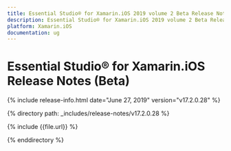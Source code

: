 ```yaml
---
title: Essential Studio® for Xamarin.iOS 2019 volume 2 Beta Release Notes  
description: Essential Studio® for Xamarin.iOS 2019 volume 2 Beta Release Notes  
platform: Xamarin.iOS
documentation: ug
---
```


# Essential Studio® for Xamarin.iOS  Release Notes (Beta) 

{% include release-info.html date="June 27, 2019"  version="v17.2.0.28" %} 


{% directory path: _includes/release-notes/v17.2.0.28 %}

{% include {{file.url}} %}

{% enddirectory %}
